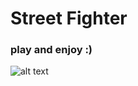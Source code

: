 # Street Fighter
### play and enjoy :)

![alt text](https://softfamous.com/wp-content/uploads/2018/03/Street-Fighter-3-1.png)
